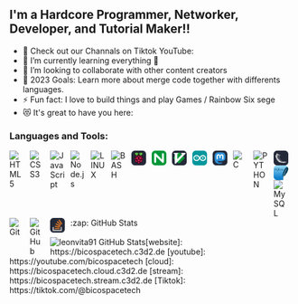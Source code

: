 ## I'm a Hardcore Programmer, Networker, Developer, and Tutorial Maker!!

- 🔭 Check out our Channals on Tiktok YouTube:
- 🌱 I’m currently learning everything 🤣
- 👯 I’m looking to collaborate with other content creators
- 🥅 2023 Goals: Learn more about merge code together with differents languages.
- ⚡ Fun fact: I love to build things and play Games / Rainbow Six sege
- 😻 It's great to have you here: 

### Languages and Tools:

<!-- <img align="left" alt="" width="26px" src=""style="padding-right:10px;" /> -->
<img align="left" alt="HTML5" width="26px" src="https://cdn.jsdelivr.net/gh/devicons/devicon/icons/html5/html5-original.svg" style="padding-right:10px;" />
<img align="left" alt="CSS3" width="26px" src="https://cdn.jsdelivr.net/gh/devicons/devicon/icons/css3/css3-original.svg" style="padding-right:10px;" />
<img align="left" alt="JavaScript" width="26px" src="https://cdn.jsdelivr.net/gh/devicons/devicon/icons/javascript/javascript-original.svg" style="padding-right:10px;" />
<img align="left" alt="Node.js" width="26px" src="https://cdn.jsdelivr.net/gh/devicons/devicon/icons/nodejs/nodejs-original.svg" style="padding-right:10px;" />
<img align="left" alt="LINUX" width="26px" src="https://cdn.jsdelivr.net/gh/devicons/devicon/icons/linux/linux-original.svg" style="padding-right:10px;" />
<img align="left" alt="BASH" width="26px" src="https://cdn.jsdelivr.net/gh/devicons/devicon/icons/bash/bash-original.svg" style="padding-right:10px;" />
<img align="left" alt="RPI" width="26px" src="https://raw.githubusercontent.com/tandpfun/skill-icons/main/icons/RaspberryPi-Dark.svg"style="padding-right:10px;" />
<img align="left" alt="NGINX" width="26px" src="https://github.com/tandpfun/skill-icons/blob/main/icons/Nginx.svg" style=padding-right:10px;" />
<img align="left" alt="VIM" width="26px" src="https://raw.githubusercontent.com/tandpfun/skill-icons/main/icons/VIM-Dark.svg" style="padding-right:10px;" />
<img align="left" alt="ARDUINO" width="26px" src="https://raw.githubusercontent.com/tandpfun/skill-icons/main/icons/Arduino.svg" style="padding-right:10px;" />
<img align="left" alt="MASTODON" width="26px" src="https://github.com/tandpfun/skill-icons/blob/main/icons/Mastodon-Dark.svg" style="padding-right:10px;" />
<img align="left" alt="C" width="26px" src="https://cdn.jsdelivr.net/gh/devicons/devicon/icons/c/c-original.svg" style="padding-right:10px;" />
<img align="left" alt="PYTHON" width="26px" src="https://cdn.jsdelivr.net/gh/devicons/devicon/icons/python/python-original.svg" style="padding-right:10px;" />
<img align="left" alt="FLASk" width="26px" src="https://github.com/tandpfun/skill-icons/blob/main/icons/Flask-Dark.svg" style="padding-right:10px;" />
<img align="left" alt="SQLIGHT" width="26px" src="https://github.com/tandpfun/skill-icons/blob/main/icons/SQLite.svg"style="padding-right:10px;" />
<img align="left" alt="MySQL" width="26px" src="https://cdn.jsdelivr.net/gh/devicons/devicon/icons/mysql/mysql-original.svg" style="padding-right:10px;" />
<img align="left" alt="Git" width="26px" src="https://cdn.jsdelivr.net/gh/devicons/devicon/icons/git/git-original.svg" style="padding-right:10px;" />
<img align="left" alt="GitHub" width="26px" src="https://user-images.githubusercontent.com/3369400/139447912-e0f43f33-6d9f-45f8-be46-2df5bbc91289.png" style="padding-right:10px;" />
<img align="left" alt="STACKOVERFLOW" width="26px" src="https://github.com/tandpfun/skill-icons/blob/main/icons/StackOverflow-Dark.svg"style="padding-right:10px;" />

<br></br>  
  <summary>:zap: GitHub Stats</summary>
   <br />
  <img align="left" alt="leonvita91 GitHub Stats" src="https://github-readme-stats.vercel.app/api?username=leonvita91&show_icons=true&hide_border=false&title_color=ff652f&icon_color=FFE400&bg_color=09131B&text_color=ffffff&border_color=0c1a25" />
[website]: https://bicospacetech.c3d2.de
[youtube]: https://youtube.com/bicospacetech
[cloud]: https://bicospacetech.cloud.c3d2.de
[stream]: https://bicospacetech.stream.c3d2.de
[Tiktok]: https://tiktok.com/@bicospacetech
